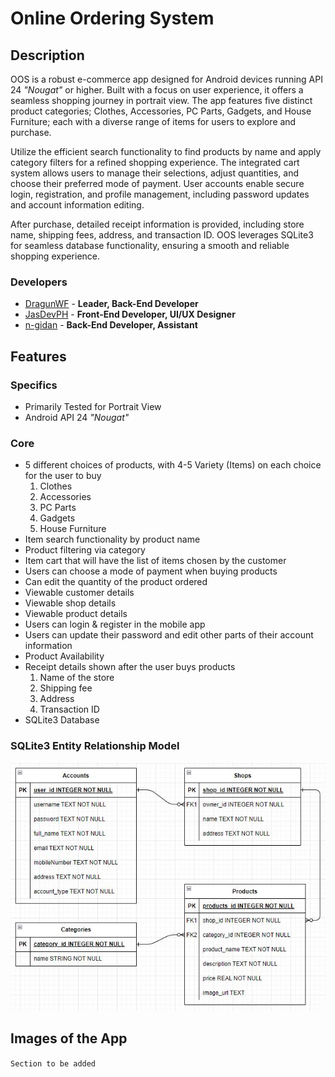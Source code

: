 # Online Ordering System

## Description

OOS is a robust e-commerce app designed for Android devices running API 24 _"Nougat"_ or higher. Built with a focus on user experience, it offers a seamless shopping journey in portrait view. The app features five distinct product categories; Clothes, Accessories, PC Parts, Gadgets, and House Furniture; each with a diverse range of items for users to explore and purchase.

Utilize the efficient search functionality to find products by name and apply category filters for a refined shopping experience. The integrated cart system allows users to manage their selections, adjust quantities, and choose their preferred mode of payment. User accounts enable secure login, registration, and profile management, including password updates and account information editing.

After purchase, detailed receipt information is provided, including store name, shipping fees, address, and transaction ID. OOS leverages SQLite3 for seamless database functionality, ensuring a smooth and reliable shopping experience.

### Developers

- [DragunWF](https://github.com/DragunWF) - **Leader, Back-End Developer**
- [JasDevPH](https://github.com/JasDevPH) - **Front-End Developer, UI/UX Designer**
- [n-gidan](https://github.com/n-ginan) - **Back-End Developer, Assistant**

## Features

### Specifics

- Primarily Tested for Portrait View
- Android API 24 _"Nougat"_

### Core

- 5 different choices of products, with 4-5 Variety (Items) on each choice for the user to buy
  1. Clothes
  2. Accessories
  3. PC Parts
  4. Gadgets
  5. House Furniture
- Item search functionality by product name
- Product filtering via category
- Item cart that will have the list of items chosen by the customer
- Users can choose a mode of payment when buying products
- Can edit the quantity of the product ordered
- Viewable customer details
- Viewable shop details
- Viewable product details
- Users can login & register in the mobile app
- Users can update their password and edit other parts of their account information
- Product Availability
- Receipt details shown after the user buys products
  1. Name of the store
  2. Shipping fee
  3. Address
  4. Transaction ID
- SQLite3 Database

### SQLite3 Entity Relationship Model

![Image of Entity Relationship Diagram](images/OOS-DB-Diagram.JPG)

## Images of the App

`Section to be added`
